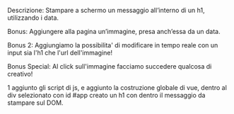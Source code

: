 Descrizione:
Stampare a schermo un messaggio all’interno di un h1, utilizzando i data.

Bonus:
Aggiungere alla pagina un’immagine, presa anch’essa da un data.

Bonus 2:
Aggiungiamo la possibilita' di modificare in tempo reale con un input sia l'h1 che l'url dell'immagine!

Bonus Special:
Al click sull'immagine facciamo succedere qualcosa di creativo!

<!-- ----=-=-=-=-=-=-=-=-=-=-=-=-=-=-=-=-=-=-=-=-=-=-=-=-=-=-=-=-=-=-=-=-=-=-=-=-=-=-=-=-=-=-=-=-=-=-=-=-=-=-=-=-=-=-=-=-=-= -->

1 aggiunto gli script di js, e aggiunto la costruzione globale di vue, dentro al div selezionato con id #app creato un h1 con dentro il messaggio da stampare sul DOM.